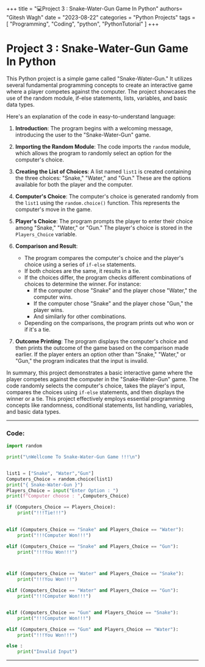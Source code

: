 +++
title = "💻Project 3 : Snake-Water-Gun Game In Python"
authors= "Gitesh Wagh"
date = "2023-08-22"
categories = "Python Projects"
tags = [
  "Programming", 
  "Coding",
  "python",
  "PythonTutorial"
]
+++

# **Project 3 : Snake-Water-Gun Game In Python**

This Python project is a simple game called "Snake-Water-Gun." It utilizes several fundamental programming concepts to create an interactive game where a player competes against the computer. The project showcases the use of the random module, if-else statements, lists, variables, and basic data types.

Here's an explanation of the code in easy-to-understand language:

1. **Introduction**: The program begins with a welcoming message, introducing the user to the "Snake-Water-Gun" game.

2. **Importing the Random Module**: The code imports the `random` module, which allows the program to randomly select an option for the computer's choice.

3. **Creating the List of Choices**: A list named `list1` is created containing the three choices: "Snake," "Water," and "Gun." These are the options available for both the player and the computer.

4. **Computer's Choice**: The computer's choice is generated randomly from the `list1` using the `random.choice()` function. This represents the computer's move in the game.

5. **Player's Choice**: The program prompts the player to enter their choice among "Snake," "Water," or "Gun." The player's choice is stored in the `Players_Choice` variable.

6. **Comparison and Result**:
   - The program compares the computer's choice and the player's choice using a series of `if-else` statements.
   - If both choices are the same, it results in a tie.
   - If the choices differ, the program checks different combinations of choices to determine the winner. For instance:
     - If the computer chose "Snake" and the player chose "Water," the computer wins.
     - If the computer chose "Snake" and the player chose "Gun," the player wins.
     - And similarly for other combinations.
   - Depending on the comparisons, the program prints out who won or if it's a tie.

7. **Outcome Printing**: The program displays the computer's choice and then prints the outcome of the game based on the comparison made earlier. If the player enters an option other than "Snake," "Water," or "Gun," the program indicates that the input is invalid.

In summary, this project demonstrates a basic interactive game where the player competes against the computer in the "Snake-Water-Gun" game. The code randomly selects the computer's choice, takes the player's input, compares the choices using `if-else` statements, and then displays the winner or a tie. This project effectively employs essential programming concepts like randomness, conditional statements, list handling, variables, and basic data types.

********************

### Code:

````python
import random

print("\nWellcome To Snake-Water-Gun Game !!!\n")


list1 = ["Snake", "Water","Gun"]
Computers_Choice = random.choice(list1)
print("{ Snake-Water-Gun }")
Players_Choice = input("Enter Option : ")
print(f"Computer choose : ",Computers_Choice)

if (Computers_Choice == Players_Choice):
    print("!!!Tie!!!")
   

elif (Computers_Choice == "Snake" and Players_Choice == "Water"):
    print("!!!Computer Won!!!") 

elif (Computers_Choice == "Snake" and Players_Choice == "Gun"):
    print("!!!You Won!!!")



elif (Computers_Choice == "Water" and Players_Choice == "Snake"):
    print("!!!You Won!!!") 

elif (Computers_Choice == "Water" and Players_Choice == "Gun"):
    print("!!!Computer Won!!!")


elif (Computers_Choice == "Gun" and Players_Choice == "Snake"):
    print("!!!Computer Won!!!") 

elif (Computers_Choice == "Gun" and Players_Choice == "Water"):
    print("!!!You Won!!!")

else :
    print("Invalid Input")
````

******